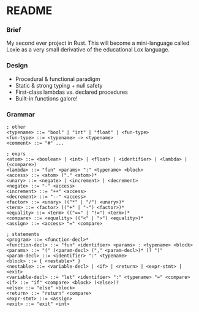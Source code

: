 # README

### Brief
My second ever project in Rust. This will become a mini-language called Loxie as a very small derivative of the educational Lox language.

### Design
 - Procedural & functional paradigm
 - Static & strong typing + null safety
 - First-class lambdas vs. declared procedures
 - Built-in functions galore!

### Grammar
```
; other
<typename> ::= "bool" | "int" | "float" | <fun-type>
<fun-type> ::= <typename> -> <typename>
<comment> ::= "#" ...

; exprs
<atom> ::= <boolean> | <int> | <float> | <identifier> | <lambda> | (<compare>)
<lambda> ::= "fun" <params> ":" <typename> <block>
<access> ::= <atom> ("." <atom>)*
<unary> ::= <negate> | <increment> | <decrement>
<negate> ::= "-" <access>
<increment> ::= "++" <access>
<decrement> ::= "--" <access>
<factor> ::= <unary> (("*" | "/") <unary>)*
<term> ::= <factor> (("+" | "-") <factor>)*
<equality> ::= <term> (("==" | "!=") <term>)*
<compare> ::= <equality> (("<" | ">") <equality>)*
<assign> ::= <access> "=" <compare>

; statements
<program> ::= <function-decl>*
<function-decl> ::= "fun" <identifier> <params> : <typename> <block>
<params> ::= "(" (<param-decl> ("," <param-decl>)* )? ")"
<param-decl> ::= <identifier> ":" <typename>
<block> ::= { <nestable>* }
<nestable> ::= <variable-decl> | <if> | <return> | <expr-stmt> | <exit>
<variable-decl> ::= "let" <identifier> ":" <typename> "=" <compare>
<if> ::= "if" <compare> <block> (<else>)?
<else> ::= "else" <block>
<return> ::= "return" <compare>
<expr-stmt> ::= <assign>
<exit> ::= "exit" <int>
```
